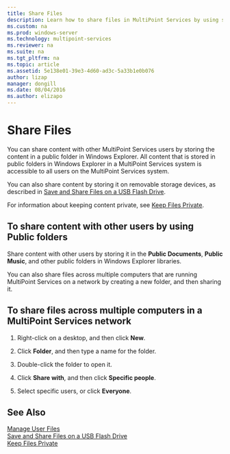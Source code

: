 ```yaml
---
title: Share Files
description: Learn how to share files in MultiPoint Services by using shared folders and the network
ms.custom: na
ms.prod: windows-server
ms.technology: multipoint-services
ms.reviewer: na
ms.suite: na
ms.tgt_pltfrm: na
ms.topic: article
ms.assetid: 5e138e01-39e3-4d60-ad3c-5a33b1e0b076
author: lizap
manager: dongill
ms.date: 08/04/2016
ms.author: elizapo
---
```

# Share Files
You can share content with other MultiPoint Services users by storing the content in a public folder in Windows Explorer. All content that is stored in public folders in Windows Explorer in a MultiPoint Services system is accessible to all users on the MultiPoint Services system.  
  
You can also share content by storing it on removable storage devices, as described in [Save and Share Files on a USB Flash Drive](Save-and-Share-Files-on-a-USB-Flash-Drive.md).  
  
For information about keeping content private, see [Keep Files Private](Keep-Files-Private.md).  
  
## To share content with other users by using Public folders  
  
Share content with other users by storing it in the **Public Documents**, **Public Music**, and other public folders in Windows Explorer libraries. 
  
You can also share files across multiple computers that are running MultiPoint Services on a network by creating a new folder, and then sharing it.  
  
## To share files across multiple computers in a MultiPoint Services network  
  
1.  Right-click on a desktop, and then click **New**.  
  
2.  Click **Folder**, and then type a name for the folder.  
  
3.  Double-click the folder to open it.  
  
4.  Click **Share with**, and then click **Specific people**.  
  
5.  Select specific users, or click **Everyone**.  
  
## See Also  
[Manage User Files](Manage-User-Files.md)  
[Save and Share Files on a USB Flash Drive](Save-and-Share-Files-on-a-USB-Flash-Drive.md)  
[Keep Files Private](Keep-Files-Private.md) 
